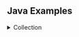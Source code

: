 
## Java Examples
<details>
  <summary>Collection</summary>

  ### Collections
  addddddddddddddddda
  <details>
      <summary>Section A</summary>
	  
 	 ### Collections 1
	  1. Foo
	  2. Bar
	     * Baz
	     * Qux
   <details>
  1. Foo
  2. Bar
     * Baz
     * Qux
 ### Collection
  1. Foo
  2. Bar
     * Baz
     * Qux
</details>

<details>
  <summary>Streams</summary>

  ### Streams
  1. Foo
  2. Bar
     * Baz
     * Qux
</details>


## Moving from Java 6 to Java 8

### Java 8

Many of us are working on Java projects which have started some years ago. It is likely that those projects are implemented in Java 5 or 6 and are planned or already migrated to the latest version of Java. The most obvious reasons for moving from Java 6 to Java 8 are new language features and security improvements. Aside to this, Java 8 is a bigger milestone in the Java programming language history and brings Java development to a completely new level.

You can jump in and start coding in Java 8 using your previous Java programming experience. Code will compile, for sure. Java 8 is backward compatible with previous versions. But you will not be able to get advantage of the new features and new concepts without taking some time to explore and learn about them. There are many web sites describing new Java 8 features in detail, I would like here just to briefly list them. But, before that, I would recall important Java 7 features, which you may not had a chance to use, but could be quite handy.

### Migrating from Java 6 to Java 8
In the company I work for, we have couple of projects still running under Java version 6. Recently we have tried to migrate to the latest Java 8 version. In general, the migration passed quite smooth. Few Spring framework configuration files had to be updated (most probably because we should update Spring version, too). Few tweaks here and there and – we were able to run the projects.

So, the migration should not be an issue. But, what next? Will your project and your team have benefits of switching to the latest platform version? When we are talking in a general context – yes, for sure. You will have immediate benefits of the Java improvements in compiler, performance, security etc. But you will not be able to fully utilize the platform, if you are not aware of the features it’s offering. On the other side, for some cases, implementing stuff in the “old way” could still be the best approach. So, there is no need to rush. You should give yourself and your team a time to adopt and get familiar with the new language features. That way you will get experience how and when it makes sense to use those.

Below are a list of important features of Java 7 and Java 8 versions you should be aware of.

### Java 7 Features
Java 7It took 5 years from when Java SE 6 was released in December 2006 until Java SE 7 first release in July 2011. Java 7 main focus was at reducing language verbosity, making it easier for developers to write code.Through Project Coin a set of language enhancements were introduced. The most important features are:

### Diamond “<>” Operator
- Strings in switch Statement
- Multi-catch similar exceptions
- Automatic Resource Closing
- Underscore in Numerical Literals
- Binary Literals with Prefix “0b”
- Other features
- Garbage First (G1) garbage collector
- Java NIO 2.0
- More precise Exception rethrow
- Fork Join Framework
### 1. Diamond “<>” Operator
In Java 5 Generics were introduced which help developers to write type safe collections. But Generics can sometimes be too verbose. For example, in Java 5 and 6 you define a Map of String keys and Set of Strings as values like this:
```java
Map<String, Set<String>> rowsMap = new HashMap<String, Set<String>>();
Java 7 improved on type inference for generic instance creation and diamond operator is introduced. Code above you can write as:

Map<String, Set<String>> rowsMap = new HashMap<strong><></strong>();
```
### 2. Strings in switch Statement
if your code has to execute different statements based on the input string, you usually end up with a bunch of if-else_if-else statements to test for each value. Example:
```java
if (country.equals("UK") || country.equals("US")) {
    System.out.printlin("Hi!");
} else if (country.equals("DE")) {
    System.out.printlin("Hallo!");
} else if (country.equals("FR")) {
    System.out.printlin("Bonjour!");
} else {
    System.out.printlin("Hello!");
}
Java 7 added support to use also Strings with switch command:

switch (country) {
    case "UK":
    case "US":
        System.out.printlin("Hi!");
        break;
    case "DE":
        System.out.printlin("Hallo!");
        break;
    case "FR":
        System.out.printlin("Bonjour!");
        break;
    default:
        System.out.printlin("Hello!");
}
```
### 3. Multi-catch similar exceptions
There are cases when you have to catch multiple exceptions but you execute the same action for each of them:
```java
try {
   // code which throws FileNotFoundException
} catch (FileNotFoundException fnfo) {
    fnfo.printStackTrace();
} catch (IOException ioe) {
    ioe.printStackTrace();
}
Java 7 gives you the possibility to have a single catch handler for multiple exceptions:

try {
   // code which throws FileNotFoundException
} catch (IOException | FileNotFoundException fnfo) {
    fnfo.printStackTrace();
}
```
### 4. Automatic Resource Closing
Before Java 7, we had to use finally block and explicitly close a resource, regardless if this resource was used or an exception were raised into the code. By automatism we all know that for each resource, e.g. FileInputStream we should write code into finally block to explicitly close the resource:
```java
File file = new File("somefile.txt");
FileInputStream fis = null;

try {
   fis = new FileInputStream(file);

   System.out.println("Total file size (in bytes) : "
      + fis.available());

   int content;
   while ((content = fis.read()) != -1) {
      System.out.print((char) content);
   }

} catch (IOException e) {
	e.printStackTrace();
} finally {
   try {
      if (fis != null)
         fis.close();
   } catch (IOException ex) {
      ex.printStackTrace();
   }
}
```
In Java 7 there is try-with-resource feature. If a resource implements java.lang.AutoCloseable, which includes all objects implementing java.io.Closeable, will be auto closed if they are created within try statement:
```java
File file = new File("somefile.txt");

try (FileInputStream fis = new FileInputStream(file)) {
   System.out.println("Total file size (in bytes) : "
      + fis.available());

   int content;
   while ((content = fis.read()) != -1) {
      System.out.print((char) content);
   }

} catch (IOException e) {
	e.printStackTrace();
}
```
### 5. Underscore in Numerical Literals
In order to improve readability of large numeric literals (integer and floating-point), since java 7 you can insert underscores “_” between digits. In general, you can put underscore at any place, except at the beginning, at the end and right after the decimal point. Here are some examples how it can be used:
```java
int million = 1_000_000;
long creaditCardNumber = 1234_5678_9012_3456L;
float num = 1.2345_6789f;
```
### 6. Binary Literals with Prefix “0b“
In Java 7 you can specify the value of integral types (byte, short, int and long) in a binary form, with prefix “0b" (or "0B"). Example:

int maskBytes = 0b11001100;

// using underscore for improved readability
int veryLongMask = 0b1101_1000_1101_0001;
Note: Before Java 7, you were able to specify octal values with prefix “O” and hexadecimal values with prefix “Ox” or “OX“.

### Other Java 7 Important Features
Apart from reducing language verbosity, Java 7 brings few other important features:

- Garbage First (G1) – new garbage collector algorithm. It performs clean-up where there is most garbage. To achieve this it split Java heap memory into multiple regions, as opposed to 3 regions in the prior to Java 7 version (new, old and permgen).
- Java NIO 2.0 – New package java.nio.file is introduced in Java 7 and provides comprehensive support for file I/O and for accessing the default file system. E.g. instead of java.io.File you can use java.nio.file.Path class:
- Path path = Paths.get("c:\\data\\myfile.txt");
- More precise Exception rethrow – Java 7 compiler performs more precise analysis of rethrown exceptions than earlier releases of java. This enables you to specify more specific exception types in the throws clause of a method declaration. See an example here.
- Fork Join Framework -The fork/join framework is an implementation of the ExecutorService interface that allows you to take advantage of multiple processors available in modern servers. It is designed for work that can be broken into smaller pieces recursively. The goal is to use all the available processing power to enhance the performance of your application. The fork join framework is distinct because it uses a work-stealing algorithm, which is very different than producer consumer algorithm. See here for more information.
Note that fork/join framework will be (is) used in Java 8 as an infrastructure for parallel streams and is therefor very important to understand properly.
 

### Java 8 New Features
java 6 to java 8Java SE 8 was officially released in March 2014. The idea of the new language upgrade is to further improve and make writing code more efficiently and less verbose. Since multi-core processors are present everywhere today, one another important aspect of Java 8 is to simplify writing parallel (multi-threading) code easier and less error prone. It also brings functional programming possibilities to the core language.

Moving from Java 7 or Java 6 to Java 8 could be not that straightforward. If you would like to utilize the new features and programming concepts (paradigms) offered by the language, you will most probably need to do some reading, take an online course or so. There is a great book Java 8 in Action, published by Manning, which explains all the new Java 8 features with a lot of examples and explanations. But, in order to understand more functional programming concepts I would recommend Functional Programming Principles in Scala (coursera.org free online course) by Martin Odersky. You will learn Scala, too, but the focus is why and how to do functional programming. Note that Java 8 does not support all the functional programming features offered by Scala (or other purely functional programming languages, like Haskell). It is still far from ideal, but most of the things are there which a standard Java project would require. At least I have that impression.

Here are Java SE 8 important new features (all the features are listed here):

- Lambda Expressions
- Functional Interfaces
- Method References
- Interface Default and Static Methods
- Streams API
- Optional
- New Date/Time API
- CompletableFuture
- Repeating Annotations and Extended Annotations Support
- Better Type Inference
- Reflection API Supports Method Parameter Names
- Base64
- Parallel Arrays
- java.util.concurrent Improvements
- Nashorn JavaScript engine
- Class dependency analyzer: jdeps
- JVM changes: Metaspace instead of PermGen
### 1. Lambda Expressions
A lambda expressions is the biggest language change in Java 8. Lambdas can be understood as a concise representation of an anonymous function that can be passed around: it doesn’t have a name, but it has a list of parameters, a body, a return type, and also possibly a lit of exceptions that can be thrown.
```java
(argtype arg...) -> { return some expression.. probably using these arguments }
Examples:

// simple Lambda function to add two ints
(int x, int y) -> x + y

// lambda expression used as a comparator
Comparator<Apple> byWeight = 
    (Apple a1, Apple a2) -> a1.getWeight().compareTo(a2.getWeight());

// Defining Runnable by Lambda expression
Runnable java8Runner = () -> {
    System.out.println("I am running");
};
```
See more examples in my other post related to Internal Iterations in Java 8. For more information check the official documentation.

### 2. Functional Interfaces
Language designers put a lot of thought on how to make already existing functionality lambda-friendly. As a result, the concept of functional interfaces has emerged. The function interface is an interface with just one single method. As such, it may be implicitly converted to a lambda expression. The java.lang.Runnable and java.util.Comparator are two great examples of functional interfaces. You’ll notice that in Java 8 those classes are annotated with @FunctionInterface. Note that the compiler will treat any interface meeting the definition of a functional interface as a functional interface regardless of whether or not a FunctionalInterface annotation is present on the interface declaration.

@FunctionalInterface
public interface Predicate<T> {
    boolean test(T t);
}
Note that default and static methods do not break the functional interface contract and may be declared. See below more info about Interface default and static methods.

### 3. Method References
Method references provide the useful syntax to refer directly to exiting methods or constructors of Java classes or objects (instances). With conjunction of Lambdas expressions, method references make the language constructs look compact and concise, leaving off boilerplate.

There are four kinds of method references:

Kind	Example
Reference to a static method	ContainingClass::staticMethodName
Reference to an instance method of a particular object	containingObject::instanceMethodName
Reference to an instance method of an arbitrary object of a particular type	ContainingType::methodName
Reference to a constructor	ClassName::new
```java
class ComparisonProvider {
    public int compareByName(Person a, Person b) {
        return a.getName().compareTo(b.getName());
    }
        
    public int compareByAge(Person a, Person b) {
        return a.getBirthday().compareTo(b.getBirthday());
    }
}
ComparisonProvider myComparisonProvider = new ComparisonProvider();
Arrays.sort(personsArray, myComparisonProvider::compareByName);
```
### 4. Interface Default and Static Methods
In order to help library designers to evolve their APIs in a backward-compatible way, Java 8 introduces the possibility for an interface to have default methods. Default methods start with a default keyword and contain a body like class methods do.
```java
private interface Defaulable {
    // Interfaces now allow default methods, the implementer may or 
    // may not implement (override) them.
    default String notRequired() { 
        return "Default implementation"; 
    }        
}
        
private static class DefaultableImpl implements Defaulable {
}
    
private static class OverridableImpl implements Defaulable {
    @Override
    public String notRequired() {
        return "Overridden implementation";
    }
}
```
Additionally, interfaces can have implementation code in static methods, too.

### 5. Streams API
A stream is a iterator that allows a single run over the collection it is called on. Along with Lambdas, this is another noteworthy feature to watch out for. You can use streams to perform functional operations like filer or map/reduce over collections which can be streamed as individual elements using Stream objects. Streams can run sequentially or parallely as desired. The parallel mode makes use of fork/join framework and can leverage power of multiple cores. Check java.util.stream.Stream API for more details.
```java
Collection<Widget> widgets = ...

int sum = widgets.stream()
    .filter(w -> w.getColor() == RED)
    .mapToInt(w -> w.getWeight())
    .sum();
```
### 6. Optional
The famous NullPointerException is by far the most popular cause of Java application failures. Long time ago the great Google Guava project introduced the Optionals as a solution to NullPointerExceptions, discouraging codebase pollution with null checks and encouraging developers to write cleaner code. Inspired by Google Guava, the Optional is now a part of Java 8 library.
Optional is just a container: it can hold a value of some type T or just be null. It provides a lot of useful methods so the explicit null checks have no excuse anymore. Please refer to official Java 8 documentation for more details.

### 7. New Date/Time API
The Date/Time API is a new and improved date and time API for Java. It is moved to java.time package and Joda time format is followed. Another good thing is that in most classes are Threadsafe and immutable. There are many static methods you can use directly. For every date-time manipulation there is probably already implemented method to use. The new java.time package contains all the classes for date, time, date/time, time zones, instants, duration, and clocks manipulation. Example classes:

Clock provides access to the current instant, date and time using a time-zone.
LocaleDate holds only the date part without a time-zone in the ISO-8601 calendar system.
LocaleTime holds only the time part without time-zone in the ISO-8601 calendar system.
The LocalDateTime combines together LocaleDate and LocalTime and holds a date with time but without a time-zone in the ISO-8601 calendar system.
ZonedDateTime holds a date with time and with a time-zone in the ISO-8601 calendar system.
Duration class represents an amount of time in terms of seconds and nanoseconds. It makes very easy to compute the different between two dates.
Examples:
```java
// Get the local date
final LocalDate date = LocalDate.now();

// Get the local time
final LocalTime time = LocalTime.now();

// Get the local date/time
final LocalDateTime datetime = LocalDateTime.now();


// Get duration between two dates
final LocalDateTime from = LocalDateTime.of( 2014, Month.APRIL, 16, 0, 0, 0 );
final LocalDateTime to = LocalDateTime.of( 2015, Month.APRIL, 16, 23, 59, 59 );

final Duration duration = Duration.between( from, to );
```

### 8. CompletableFuture
The Future interface was introduced in Java 5 to model a result made available at some point in time (asynchronous computation). CompletableFuture is to Future what Stream is to Collection. CompletableFutures use lambda expressions to provide a declarative API that offers the possibility of easily defining a recipe that combines and composes different synchronous and asynchronous tasks to perform a complex operation in the most effective way. For more information see this post.

### 9. Repeating Annotations  and Extended Annotations Support
Java Annotations are nowadays very popular and widely used by different Java frameworks. However, there were one limitation that a single annotation can be used only once at one place. Java 8 adds support to mark annotation as repeatable. The repeating annotations should be themselves annotated with @Repeatable annotation. Here is an example from JavaCodeGeeks:
```java
package com.javacodegeeks.java8.repeatable.annotations;

import java.lang.annotation.ElementType;
import java.lang.annotation.Repeatable;
import java.lang.annotation.Retention;
import java.lang.annotation.RetentionPolicy;
import java.lang.annotation.Target;

public class RepeatingAnnotations {
    @Target( ElementType.TYPE )
    @Retention( RetentionPolicy.RUNTIME )
    public @interface Filters {
        Filter[] value();
    }
    
    @Target( ElementType.TYPE )
    @Retention( RetentionPolicy.RUNTIME )
    @Repeatable( Filters.class )
    public @interface Filter {
        String value();
    };
    
    @Filter( "filter1" )
    @Filter( "filter2" )
    public interface Filterable {        
    }
    
    public static void main(String[] args) {
        for( Filter filter: Filterable.class.getAnnotationsByType( Filter.class ) ) {
            System.out.println( filter.value() );
        }
    }
}
```
In addition to this, Java 8 extends the context where annotation might be used. Now, it is possible to annotate mostly everything: local variables, generic types, super-classes and implementing interfaces, even the method’s exceptions declaration. How this can be useful, read this article.

### 10. Better Type Inference
Java 8 compiler is further improved in “auto discovering” (inference) the types of variables used into the code, comparing to Java 7. It is a step ahead for cleaner and more-readable code. More info here.

### 11. Reflection API Supports Method Parameter Names
In Java 8 there is a support for reading method parameter names in runtime. There is a new method in Reflection API Parameter.getName(). In order that method parameters names are available into your classes, you will have to compile your code with javac option -parameters.

### 12. Base64
Since Java 8, Base64 encoding support is a standard Java library. java.util.Base64 class has methods for encoding and decoding, including basic encoding, url encoding and mime encoding. Example:
```java
String encoded = Base64.getEncoder()
    .encodeToString("text to encode".getBytes(StandardCharsets.UTF_8));
```
### 13. Parallel Arrays
Java 8 release adds a lot of new methods to allow parallel arrays processing. The purpose is to speed up bulk processing of an Array on a multi-core hardware. The methods are: Arrays.parallelPrefix, Arrays.parallelSetAll and Arrays.parallelSort. All three methods have additional different variants, related to array type, with supplied Comparator for sorting etc.

### 14. java.util.concurrent Improvements
New methods have been added to the java.util.concurrent.ConcurrentHashMap class to support aggregate operations based on the newly added streams facility and lambda expressions. One interesting new method is ConcurrentHashMap.computeIfAbsent(key, mappingFunction) method. If the specified key is not already associated with a value, attempts to compute its value using the given mapping function and enters it into this map unless null.

Also, new methods have been added to the java.util.concurrent.ForkJoinPool class to support a common pool.

The new java.util.concurrent.locks.StampedLock class has been added to provide a capability-based lock with three modes for controlling read/write access.

New classes have been added to the java.util.concurrent.atomic package: DoubleAccumulator, DoubleAdder, DoubleAccumulator, LongAdder.

### 15. Nashorn JavaScript engine
Nashorn is a JavaScript engine which allows you to run JavaScript code on a JVM.
```java
ScriptEngineManager manager = new ScriptEngineManager();
ScriptEngine engine = manager.getEngineByName("JavaScript");

System.out.println(engine.eval("function f() { return 1; }; f() + 1;"));
// returns: 2
```
### 16. Class dependency analyzer: jdeps
Since Java 8 Update 11, there is a new Java command line tool Java Dependency Analysis Tool (jdeps), which can help you understand dependencies in your code base. Here is an example (see more at GitHub Gist):
```
jdeps -v Deps.class 
Deps.class -> /Library/Java/JavaVirtualMachines/jdk1.8.0.jdk/Contents/Home/jre/lib/rt.jar
   Deps (Deps.class)
      -> java.io.PrintStream                                
      -> java.lang.Math                                     
      -> java.lang.Object                                   
      -> java.lang.String                                   
      -> java.lang.System                                   
      -> java.util.HashSet
```
### 17. JVM changes: Metaspace instead of PermGen
The JDK 8 HotSpot JVM is now using native memory for the representation of class metadata and is called Metaspace; similar to the Oracle JRockit and IBM JVM’s. This means there will no longer see good old friend java.lang.OutOfMemoryError: PermGen. If you do not specify Max amount of memory to be used for class metadata it will be dynamically extended by the JVM, if needed. Though, it seems that we would still need to take care about class metadata allocated memory. Read more at Java 8: From PermGen to Metaspace.


### Java 7: Precise Rethrow
Previously, rethrowing an exception was treated as throwing the type of the catch parameter. For example, let's say that your try block could throw a ParseException or an IOException. To intercept all exceptions and rethrow them, you would have to catch Exception and declare your method as throwing an Exception. This is "imprecise rethrow", because you are throwing a general Exception type (instead of specific ones) and statements calling your method need to catch this general Exception.
This is illustrated below:

```java
//imprecise rethrow.
//must use "throws Exception"
public static void imprecise() throws Exception{
    try {
        new SimpleDateFormat("yyyyMMdd").parse("foo");
        new FileReader("file.txt").read();
    } catch (Exception e) {
        System.out.println("Caught exception: " + e.getMessage());
        throw e;
    }
}
```
However, in Java 7, you can be more precise about the exception types being rethrown from a method. If you rethrow an exception from a catch block, you are actually throwing an exception type which:
the try block can throw,
no previous catch clause handles, and
is a subtype of one of the types in the declaration of the catch parameter
This leads to improved checking for rethrown exceptions. You can be more precise about the exceptions being thrown from the method and you can handle them a lot better at the calling site.
```java
//java 7: precise rethrow.
//no longer "throws Exception"
public static void precise() throws ParseException, IOException{
    try {
        new SimpleDateFormat("yyyyMMdd").parse("foo");
        new FileReader("file.txt").read();
    } catch (Exception e) {
        System.out.println("Caught exception: " + e.getMessage());
        throw e;
    }
}
 
//this example handles ParseException
public static void precise2() throws IOException{
    try {
        new SimpleDateFormat("yyyyMMdd").parse("foo");
        new FileReader("file.txt").read();
    } catch(ParseException e){
        System.out.println("Parse Exception");
    }catch (Exception e) {
        System.out.println("Caught exception: " + e.getMessage());
        throw e;
    }
}
```
(Note: Early documentation of this feature, states that you have to use a final modifier on the catch parameter, but this restriction was lifted later on, so is not necessary.)
